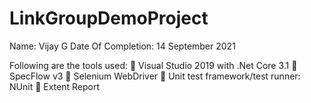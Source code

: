 # LinkGroupDemoProject

Name: Vijay G
Date Of Completion: 14 September 2021


Following are the tools used:
 Visual Studio 2019 with .Net Core 3.1
 SpecFlow v3
 Selenium WebDriver
 Unit test framework/test runner: NUnit
 Extent Report
